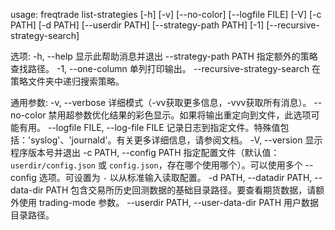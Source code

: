 usage: freqtrade list-strategies [-h] [-v] [--no-color] [--logfile FILE] [-V]
                                 [-c PATH] [-d PATH] [--userdir PATH]
                                 [--strategy-path PATH] [-1]
                                 [--recursive-strategy-search]

选项:
  -h, --help            显示此帮助消息并退出
  --strategy-path PATH  指定额外的策略查找路径。
  -1, --one-column      单列打印输出。
  --recursive-strategy-search
                        在策略文件夹中递归搜索策略。

通用参数:
  -v, --verbose         详细模式（-vv获取更多信息，-vvv获取所有消息）。
  --no-color            禁用超参数优化结果的彩色显示。如果将输出重定向到文件，此选项可能有用。
  --logfile FILE, --log-file FILE
                        记录日志到指定文件。特殊值包括：'syslog'、'journald'。有关更多详细信息，请参阅文档。
  -V, --version         显示程序版本号并退出
  -c PATH, --config PATH
                        指定配置文件（默认值：`userdir/config.json` 或 `config.json`，存在哪个使用哪个）。可以使用多个 --config 选项。可设置为 `-` 以从标准输入读取配置。
  -d PATH, --datadir PATH, --data-dir PATH
                        包含交易所历史回测数据的基础目录路径。要查看期货数据，请额外使用 trading-mode 参数。
  --userdir PATH, --user-data-dir PATH
                        用户数据目录路径。